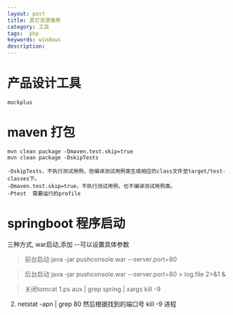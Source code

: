 ```yaml
---
layout: post
title: 其它资源推荐
category: 工具
tags:  php
keywords: windows
description: 
---
```



# 产品设计工具
	mockplus

# maven 打包
	mvn clean package -Dmaven.test.skip=true 
	mvn clean package -DskipTests
	
	-DskipTests，不执行测试用例，但编译测试用例类生成相应的class文件至target/test-classes下。
	-Dmaven.test.skip=true，不执行测试用例，也不编译测试用例类。
	-Ptest	需要运行的profile

# springboot 程序启动
三种方式,
war启动,添加 --可以设置具体参数
> 前台启动
> java -jar pushconsole.war --server.port=80

> 后台启动
> java -jar pushconsole.war --server.port=80   > log.file 2>&1 &

> 关闭tomcat 
>  1.ps aux | grep spring | xargs kill -9
  2. netstat -apn | grep 80    然后根据找到的端口号 	 kill -9 进程
